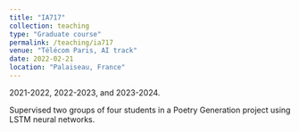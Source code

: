 ```yaml
---
title: "IA717"
collection: teaching
type: "Graduate course"
permalink: /teaching/ia717
venue: "Télécom Paris, AI track"
date: 2022-02-21
location: "Palaiseau, France"
---
```


2021-2022, 2022-2023, and 2023-2024.

Supervised two groups of four students in a Poetry Generation project using LSTM neural networks.
